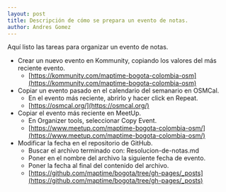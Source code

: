 ```yaml
---
layout: post
title: Descripción de cómo se prepara un evento de notas.
author: Andres Gomez
---
```


Aquí listo las tareas para organizar un evento de notas.

* Crear un nuevo evento en Kommunity, copiando los valores del más reciente evento.
  * [https://kommunity.com/maptime-bogota-colombia-osm](https://kommunity.com/maptime-bogota-colombia-osm)
* Copiar un evento pasado en el calendario del semanario en OSMCal.
  * En el evento más reciente, abrirlo y hacer click en Repeat.
  * [https://osmcal.org/](https://osmcal.org/)
* Copiar el evento más reciente en MeetUp.
  * En Organizer tools, seleccionar Copy Event.
  * [https://www.meetup.com/maptime-bogota-colombia-osm/](https://www.meetup.com/maptime-bogota-colombia-osm/)
* Modificar la fecha en el repositorio de GitHub.
  * Buscar el archivo terminado con: Resolucion-de-notas.md
  * Poner en el nombre del archivo la siguiente fecha de evento.
  * Poner la fecha al final del contenido del archivo.
  * [https://github.com/maptime/bogota/tree/gh-pages/_posts](https://github.com/maptime/bogota/tree/gh-pages/_posts)
  
